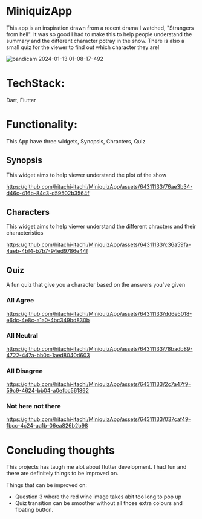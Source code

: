 # MiniquizApp
This app is an inspiration drawn from a recent drama I watched, "Strangers from hell". It was so good I had to make this to help people understand the summary and the different character potray in the show. There is also a small quiz for the viewer to find out which character they are!

![bandicam 2024-01-13 01-08-17-492](https://github.com/hitachi-itachi/MiniquizApp/assets/64311133/6d8c5335-dcff-47ba-959d-fbb89143389d)

# TechStack:
Dart, Flutter

# Functionality:
This App have three widgets, Synopsis, Chracters, Quiz

## Synopsis
This widget aims to help viewer understand the plot of the show


https://github.com/hitachi-itachi/MiniquizApp/assets/64311133/76ae3b34-d46c-416b-84c3-d59502b3564f

## Characters
This widget aims to help viewer understand the different chracters and their characteristics

https://github.com/hitachi-itachi/MiniquizApp/assets/64311133/c36a59fa-4aeb-4bf4-b7b7-94ed9786e44f

## Quiz
A fun quiz that give you a character based on the answers you've given

### All Agree

https://github.com/hitachi-itachi/MiniquizApp/assets/64311133/dd6e5018-e6dc-4e8c-a1a0-4bc349bd830b

### All Neutral


https://github.com/hitachi-itachi/MiniquizApp/assets/64311133/78badb89-4722-447a-bb0c-1aed8040d603

### All Disagree



https://github.com/hitachi-itachi/MiniquizApp/assets/64311133/2c7a47f9-59c9-4624-bb04-a0efbc561892

### Not here not there


https://github.com/hitachi-itachi/MiniquizApp/assets/64311133/037caf49-1bcc-4c24-aa1b-06ea826b2b98


# Concluding thoughts
This projects has taugh me alot about flutter development. I had fun and there are definitely things to be improved on.

Things that can be improved on:
- Question 3 where the red wine image takes abit too long to pop up
- Quiz transition can be smoother without all those extra colours and floating button.
















